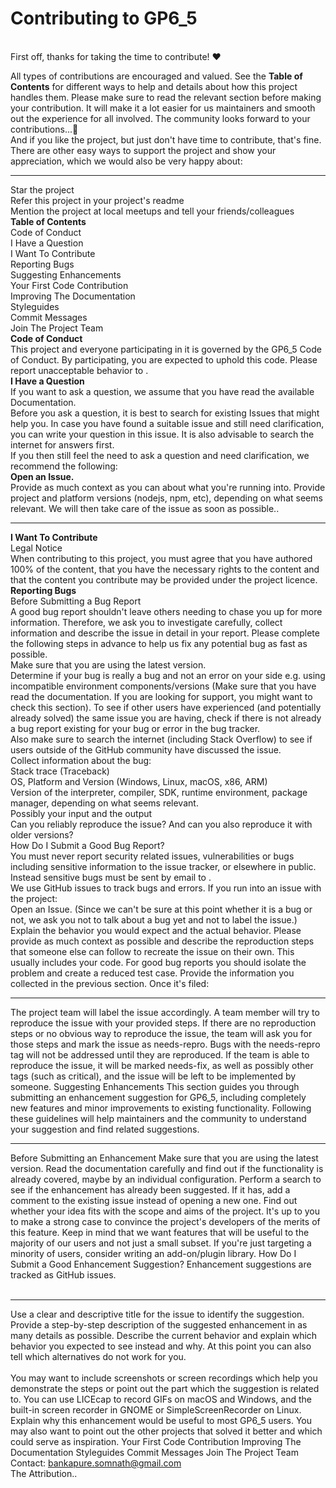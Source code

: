 <h1>Contributing to GP6_5</h1><br>
First off, thanks for taking the time to contribute! ❤️<br>

All types of contributions are encouraged and valued. See the <b>Table of Contents</b> for different ways to help and details about how this project handles them. Please make sure to read the relevant section before making your contribution. It will make it a lot easier for us maintainers and smooth out the experience for all involved. The community looks forward to your contributions...🎉
<br>
And if you like the project, but just don't have time to contribute, that's fine. There are other easy ways to support the project and show your appreciation, which we would also be very happy about:
<br><hr>
Star the project<br>
Refer this project in your project's readme<br>
Mention the project at local meetups and tell your friends/colleagues<br>
<b>Table of Contents</b><br>
Code of Conduct<br>
I Have a Question<br>
I Want To Contribute<br>
Reporting Bugs<br>
Suggesting Enhancements<br>
Your First Code Contribution<br>
Improving The Documentation<br>
Styleguides<br>
Commit Messages<br>
Join The Project Team<br>
<b>Code of Conduct</b><br>
This project and everyone participating in it is governed by the GP6_5 Code of Conduct. By participating, you are expected to uphold this code. Please report unacceptable behavior to .
<br>
<b>I Have a Question</b><br>
If you want to ask a question, we assume that you have read the available Documentation.
<br>
Before you ask a question, it is best to search for existing Issues that might help you. In case you have found a suitable issue and still need clarification, you can write your question in this issue. It is also advisable to search the internet for answers first.
<br>
If you then still feel the need to ask a question and need clarification, we recommend the following:
<br>
<b>Open an Issue.</b><br>
Provide as much context as you can about what you're running into.
Provide project and platform versions (nodejs, npm, etc), depending on what seems relevant.
We will then take care of the issue as soon as possible..
<br><hr>
<b>I Want To Contribute</b><br>
Legal Notice<br>
When contributing to this project, you must agree that you have authored 100% of the content, that you have the necessary rights to the content and that the content you contribute may be provided under the project licence.
<br>
<b>Reporting Bugs</b><br>
Before Submitting a Bug Report<br>
A good bug report shouldn't leave others needing to chase you up for more information. Therefore, we ask you to investigate carefully, collect information and describe the issue in detail in your report. Please complete the following steps in advance to help us fix any potential bug as fast as possible.
<br>
Make sure that you are using the latest version.<br>
Determine if your bug is really a bug and not an error on your side e.g. using incompatible environment components/versions (Make sure that you have read the documentation. If you are looking for support, you might want to check this section).
To see if other users have experienced (and potentially already solved) the same issue you are having, check if there is not already a bug report existing for your bug or error in the bug tracker.<br>
Also make sure to search the internet (including Stack Overflow) to see if users outside of the GitHub community have discussed the issue.<br>
Collect information about the bug:<br>
Stack trace (Traceback)<br>
OS, Platform and Version (Windows, Linux, macOS, x86, ARM)<br>
Version of the interpreter, compiler, SDK, runtime environment, package manager, depending on what seems relevant.<br>
Possibly your input and the output<br>
Can you reliably reproduce the issue? And can you also reproduce it with older versions?<br>
How Do I Submit a Good Bug Report?<br>
You must never report security related issues, vulnerabilities or bugs including sensitive information to the issue tracker, or elsewhere in public. Instead sensitive bugs must be sent by email to .
<br>
We use GitHub issues to track bugs and errors. If you run into an issue with the project:
<br>
Open an Issue. (Since we can't be sure at this point whether it is a bug or not, we ask you not to talk about a bug yet and not to label the issue.)
Explain the behavior you would expect and the actual behavior.
Please provide as much context as possible and describe the reproduction steps that someone else can follow to recreate the issue on their own. This usually includes your code. For good bug reports you should isolate the problem and create a reduced test case.
Provide the information you collected in the previous section.
Once it's filed:
<br><hr>
The project team will label the issue accordingly.
A team member will try to reproduce the issue with your provided steps. If there are no reproduction steps or no obvious way to reproduce the issue, the team will ask you for those steps and mark the issue as needs-repro. Bugs with the needs-repro tag will not be addressed until they are reproduced.
If the team is able to reproduce the issue, it will be marked needs-fix, as well as possibly other tags (such as critical), and the issue will be left to be implemented by someone.
Suggesting Enhancements
This section guides you through submitting an enhancement suggestion for GP6_5, including completely new features and minor improvements to existing functionality. Following these guidelines will help maintainers and the community to understand your suggestion and find related suggestions.
<br><hr>
Before Submitting an Enhancement
Make sure that you are using the latest version.
Read the documentation carefully and find out if the functionality is already covered, maybe by an individual configuration.
Perform a search to see if the enhancement has already been suggested. If it has, add a comment to the existing issue instead of opening a new one.
Find out whether your idea fits with the scope and aims of the project. It's up to you to make a strong case to convince the project's developers of the merits of this feature. Keep in mind that we want features that will be useful to the majority of our users and not just a small subset. If you're just targeting a minority of users, consider writing an add-on/plugin library.
How Do I Submit a Good Enhancement Suggestion?
Enhancement suggestions are tracked as GitHub issues.
<br><br><hr>
Use a clear and descriptive title for the issue to identify the suggestion.
Provide a step-by-step description of the suggested enhancement in as many details as possible.
Describe the current behavior and explain which behavior you expected to see instead and why. At this point you can also tell which alternatives do not work for you.<br><br>
You may want to include screenshots or screen recordings which help you demonstrate the steps or point out the part which the suggestion is related to. You can use LICEcap to record GIFs on macOS and Windows, and the built-in screen recorder in GNOME or SimpleScreenRecorder on Linux.
Explain why this enhancement would be useful to most GP6_5 users. You may also want to point out the other projects that solved it better and which could serve as inspiration.
Your First Code Contribution
Improving The Documentation
Styleguides
Commit Messages
Join The Project Team
Contact: bankapure.somnath@gmail.com
<br>
The Attribution..
